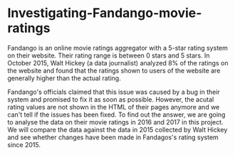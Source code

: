 # Investigating-Fandango-movie-ratings

Fandango is an online movie ratings aggregator with a 5-star rating system on their website. Their rating range is between 0 stars and 5 stars. In October 2015, Walt Hickey (a data journalist) analyzed 8% of the ratings on the website and found that the ratings shown to users of the website are generally higher than the actual rating.

Fandango's officials claimed that this issue was caused by a bug in their system and promised to fix it as soon as possible. However, the acutal rating values are not shown in the HTML of their pages anymore and we can't tell if the issues has been fixed. To find out the answer, we are going to analyse the data on their movie ratings in 2016 and 2017 in this project. We will compare the data against the data in 2015 collected by Walt Hickey and see whether changes have been made in Fandagos's rating system since 2015.
